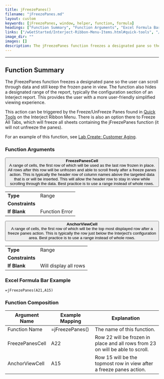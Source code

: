 ```yaml
---
title: jFreezePanes()
filename: "jFreezePanes.md"
layout: custom
keywords: [jFreezePanes, window, helper, function, formula]
headings: ["Function Summary", "Function Arguments", "Excel Formula Bar Example", "Function Composition"]
links: ["/wGetStarted/Interject-Ribbon-Menu-Items.html#quick-tools", "/wGetStarted/L-Create-CustomerAging.html"]
image_dir: ""
images: []
description: The jFreezePanes function freezes a designated pane so the user can scroll through data and still keep the frozen pane in view.
---
```

* * *

##  Function Summary

The jFreezePanes function freezes a designated pane so the user can scroll through data and still keep the frozen pane in view. The function also hides a designated range of the report, typically the configuration section of an Interject report. This provides the user with a more user-friendly simplified viewing experience.

This action can be triggered by the Freeze/UnFreeze Panes found in [Quick Tools](/wGetStarted/Interject-Ribbon-Menu-Items.html#quick-tools) on the Interject Ribbon Menu. There is also an option there to Freeze All Tabs, which will freeze all sheets containing the jFreezePanes function (it will not unfreeze the panes).

For an example of this function, see [Lab Create: Customer Aging](/wGetStarted/L-Create-CustomerAging.html).

###  Function Arguments

<button class="collapsible-parameter">**FreezePanesCell**<br>A range of cells, the first row of which will be used as the last row frozen in place. All rows after this row will be unfrozen and able to scroll freely after a freeze panes action. This is typically the header row of column names above the targeted data that is or will be inserted. This will allow the header row to stay in view while scrolling through the data.  Best practice is to use a range instead of whole rows.</button>
<div markdown="1" class="panel-parameter">
<table>
  <tbody>
    <tr>
		<td class="pph"><b>Type</b></td>
		<td>Range</td>
    </tr>
    <tr>
		<td class="pph"><b>Constraints</b></td>
		<td></td>
    </tr>
    <tr>
		<td class="pph"><b>If Blank</b></td>
		<td>Function Error</td>
    </tr>
  </tbody>
</table>
</div>

<button class="collapsible-parameter">**AnchorViewCell**<br>A range of cells, the first row of which will be the top most displayed row after a freeze panes action. This is typically the row just below the Interject's configuration area.  Best practice is to use a range instead of whole rows.</button>
<div markdown="1" class="panel-parameter">
<table>
  <tbody>
    <tr>
		<td class="pph"><b>Type</b></td>
		<td>Range</td>
    </tr>
    <tr>
		<td class="pph"><b>Constraints</b></td>
		<td></td>
    </tr>
    <tr>
		<td class="pph"><b>If Blank</b></td>
		<td>Will display all rows</td>
    </tr>
  </tbody>
</table>
</div>

###  Excel Formula Bar Example

```Excel
=jFreezePanes(A21,A15)
```

###  Function Composition

| Argument Name  |  Example Mapping  |  Explanation   |  
|------|------|------|
|  Function Name  |  =jFreezePanes()  |  The name of this function.  |  
|  FreezePanesCell  |  A22  |  Row 22 will be frozen in place and all rows from 23 on will be able to scroll.  |  
|  AnchorViewCell  |  A15  |  Row 15 will be the topmost row in view after a freeze panes action.  |  
